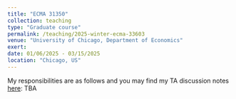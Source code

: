 ```yaml
---
title: "ECMA 31350"
collection: teaching
type: "Graduate course"
permalink: /teaching/2025-winter-ecma-33603
venue: "University of Chicago, Department of Economics"
exert: 
date: 01/06/2025 - 03/15/2025
location: "Chicago, US"
---
```

My responsibilities are as follows and you may find my TA discussion notes [here](https://laurenqu.github.io/files/teaching/Linear_Regression_Tutorial.ipynb):
TBA

